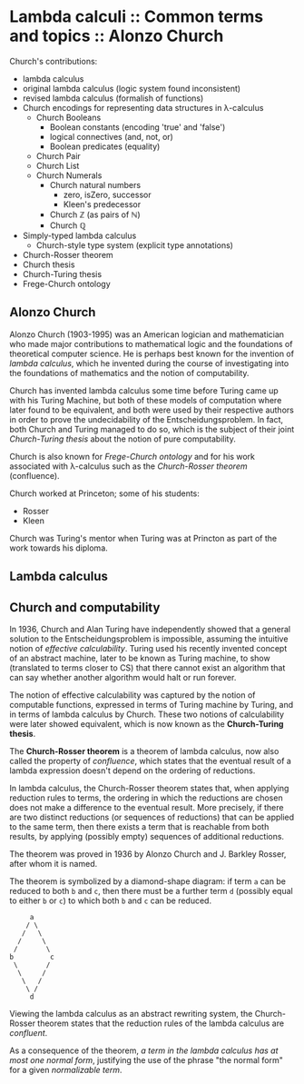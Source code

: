 # Lambda calculi :: Common terms and topics :: Alonzo Church

Church's contributions:
- lambda calculus
- original lambda calculus (logic system found inconsistent)
- revised lambda calculus (formalish of functions)
- Church encodings for representing data structures in λ-calculus
  - Church Booleans
    - Boolean constants (encoding 'true' and 'false')
    - logical connectives (and, not, or)
    - Boolean predicates (equality)
  - Church Pair
  - Church List
  - Church Numerals
    - Church natural numbers
      - zero, isZero, successor
      - Kleen's predecessor
    - Church ℤ (as pairs of ℕ)
    - Church ℚ
- Simply-typed lambda calculus
  - Church-style type system (explicit type annotations)
- Church-Rosser theorem
- Church thesis
- Church-Turing thesis
- Frege-Church ontology


## Alonzo Church

Alonzo Church (1903-1995) was an American logician and mathematician who made major contributions to mathematical logic and the foundations of theoretical computer science. He is perhaps best known for the invention of *lambda calculus*, which he invented during the course of investigating into the foundations of mathematics and the notion of computability.

Church has invented lambda calculus some time before Turing came up with his Turing Machine, but both of these models of computation where later found to be equivalent, and both were used by their respective authors in order to prove the undecidability of the Entscheidungsproblem. In fact, both Church and Turing managed to do so, which is the subject of their joint *Church-Turing thesis* about the notion of pure computability.

Church is also known for *Frege-Church ontology* and for his work associated with λ-calculus such as the *Church-Rosser theorem* (confluence).

Church worked at Princeton; some of his students:
- Rosser
- Kleen

Church was Turing's mentor when Turing was at Princton as part of the work towards his diploma.

## Lambda calculus


## Church and computability


In 1936, Church and Alan Turing have independently showed that a general solution to the Entscheidungsproblem is impossible, assuming the intuitive notion of *effective calculability*. Turing used his recently invented concept of an abstract machine, later to be known as Turing machine, to show (translated to terms closer to CS) that there cannot exist an algorithm that can say whether another algorithm would halt or run forever.

The notion of effective calculability was captured by the notion of computable functions, expressed in terms of Turing machine by Turing, and in terms of lambda calculus by Church. These two notions of calculability were later showed equivalent, which is now known as the **Church-Turing thesis**.

The **Church-Rosser theorem** is a theorem of lambda calculus, now also called the property of *confluence*, which states that the eventual result of a lambda expression doesn't depend on the ordering of reductions.

In lambda calculus, the Church-Rosser theorem states that, when applying reduction rules to terms, the ordering in which the reductions are chosen does not make a difference to the eventual result. More precisely, if there are two distinct reductions (or sequences of reductions) that can be applied to the same term, then there exists a term that is reachable from both results, by applying (possibly empty) sequences of additional reductions.

The theorem was proved in 1936 by Alonzo Church and J. Barkley Rosser, after whom it is named.

The theorem is symbolized by a diamond-shape diagram: if term `a` can be reduced to both `b` and `c`, then there must be a further term `d` (possibly equal to either `b` or `c`) to which both `b` and `c` can be reduced.

```
     a
    / \
   /   \
  /     \
 /       \
b         c
 \       /
  \     /
   \   /
    \ /
     d
```

Viewing the lambda calculus as an abstract rewriting system, the Church-Rosser theorem states that the reduction rules of the lambda calculus are *confluent*.

As a consequence of the theorem, *a term in the lambda calculus has at most one normal form*, justifying the use of the phrase "the normal form" for a given *normalizable term*.
